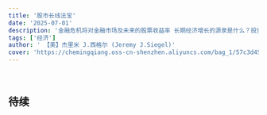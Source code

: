 ```yaml
---
title: '股市长线法宝'
date: '2025-07-01'
description: '金融危机将对金融市场及未来的股票收益率 长期经济增长的源泉是什么？投资者应当对汇率的不稳定性进行对冲吗？'
tags: ['经济']
author: ' 【美】杰里米 J.西格尔 (Jeremy J.Siegel)'
cover: 'https://chemingqiang.oss-cn-shenzhen.aliyuncs.com/bag_1/57c3d45c8ef74f63b8f4b2deacd6bd19%E8%82%A1%E5%B8%82%E9%95%BF%E7%BA%BF.jpeg'
---
```


</br>

## 待续
